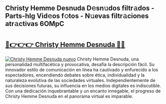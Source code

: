 ## Christy Hemme Desnuda D𝚎sn𝚞dos filtr𝚊dos - Parts-hIg Vid𝚎os f𝚘tos - N𝚞evas filtr𝚊ciones atr𝚊ctivas 6OMpC

# <h2><a href="http://mbam3vw.tromn.icu/?c=Christy+Hemme+Desnuda">🔗👉👉👉 Christy Hemme Desnuda 🔗🔗</a></h2>

[![Christy Hemme Desnuda nuevo](https://i.imgur.com/pEAQMta.gif)](http://mbam3vw.tromn.icu/?c=Christy+Hemme+Desnuda)
Christy Hemme Desnuda, una personalidad multifacética y provocativa, desafía la descripción fácil. Su innovador estilo de comunicación en línea ha cautivado y enfurecido a los espectadores, encendiendo debates sobre ética, individualidad y la naturaleza evolutiva de las sociedades virtuales. Independientemente de sus decisiones futuras, su influencia en los medios digitales es indiscutible. Con una dedicación inquebrantable y un encanto innegable, el progreso de Christy Hemme Desnuda en el panorama virtual es imparable.
